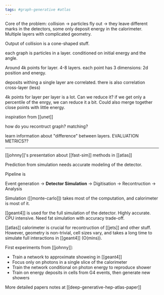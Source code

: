 ```yaml
---
tags: #graph-generative #atlas
---
```


Core of the problem: collision -> particles fly out -> they leave different marks in the detectors, some only deposit energy in the calorimeter. Multiple layers with complicated geometry.

Output of collision is a cone-shaped stuff.

each graph is particles in a layer. conditioned on initial energy and the angle.

Around 4k points for layer. 4-8 layers. each point has 3 dimensions: 2d position and energy.

deposits withing a single layer are correlated. there is also correlation cross-layer (less)


4k points for layer per layer is a lot. Can we reduce it? if we get only a percentile of the enrgy, we can reduce it a bit. Could also merge together close points with little energy.

inspiration from [[unet]]


how do you recontruct graph? matching?




learn information about "difference" between layers.
EVALUATION METRICS??

---

[[johnny]]'s presentation about [[fast-sim]] methods in [[atlas]]


Prediction from simulation needs accurate modeling of the detector.

Pipeline is

Event generation -> **Detector Simulation** -> Digitisation -> Recontruction -> Analysis

Simulation ([[monte-carlo]]) takes most of the computation, and calorimeter is most of it.

[[geant4]] is used for the full simulation of the detector. Highly accurate. CPU intensive. Need fat simulation with accuracy trade-off.

[[atlas]] calorimeter  is crucial for recontruction of [[jets]] and other stuff. However, geometry is non-trivial, cell sizes vary,  and takes a long time to simulate full interactions in [[geant4]] (O(mins)).


First experiments from [[johnny]]:
* Train a network to approximate showeing in [[geant4]]
* Focus only on photons in a single slice of the calorimeter
* Train the network conditional on photon energy to reproduce shower
* Train on energy deposits in cells from G4 events, then generate new showers

More detailed papers notes at [[deep-generative-hep-atlas-paper]]


